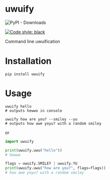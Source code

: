# uwuify

![PyPI - Downloads](https://img.shields.io/pypi/dm/uwuify?style=for-the-badge)

[![Code style: black](https://img.shields.io/badge/code%20style-black-000000.svg)](https://github.com/psf/black)


Command line uwuification

# Installation
```shell
pip install uwuify
```

# Usage
```shell
uwuify hello
# outputs hewwo in console

uwuify how are you? --smiley --yu
# outputs how awe yoyu? with a random smiley
```
or
```python
import uwuify

print(uwuify.uwu("hello"))
# hewwo

flags = uwuify.SMILEY | uwuify.YU
print(uwuify.uwu("how are you?", flags=flags))
# how awe yoyu? with a random smiley
```